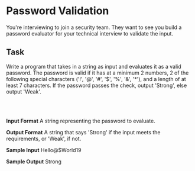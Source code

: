 # Password Validation

You're interviewing to join a security team. They want to see you build a password evaluator for your technical interview to validate the input.

## Task
Write a program that takes in a string as input and evaluates it as a valid password. The password is valid if it has at a minimum 2 numbers, 2 of the following special characters ('!', '@', '#', '$', '%', '&', '*'), and a length of at least 7 characters.
If the password passes the check, output 'Strong', else output 'Weak'.

<br>
</br>

**Input Format**
A string representing the password to evaluate.

**Output Format**
A string that says 'Strong' if the input meets the requirements, or 'Weak', if not.

**Sample Input**
Hello@$World19

**Sample Output**
Strong
